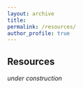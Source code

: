 ```yaml
---
layout: archive
title: 
permalink: /resources/
author_profile: true
---
```


<h2>Resources</h2>

_under construction_
